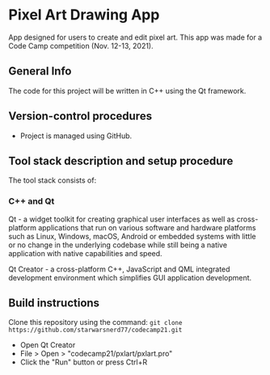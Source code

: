 # Pixel Art Drawing App
App designed for users to create and edit pixel art. This app was made for a Code
Camp competition (Nov. 12-13, 2021).

## General Info
The code for this project will be written in C++ using the Qt framework.

## Version-control procedures
*   Project is managed using GitHub.

## Tool stack description and setup procedure
The tool stack consists of:
### C++ and Qt
Qt - a widget toolkit for creating graphical user interfaces as well as cross-platform applications that run on various software and hardware platforms such as Linux, Windows, macOS, Android or embedded systems with little or no change in the underlying codebase while still being a native application with native capabilities and speed.

Qt Creator - a cross-platform C++, JavaScript and QML integrated development environment which simplifies GUI application development.

## Build instructions
Clone this repository using the command: `git clone https://github.com/starwarsnerd77/codecamp21.git`

* Open Qt Creator
* File > Open > "codecamp21/pxlart/pxlart.pro"
* Click the "Run" button or press Ctrl+R
